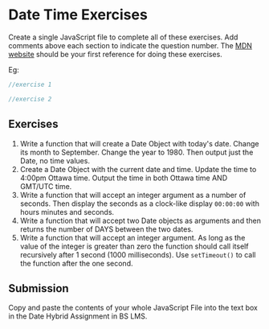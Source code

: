 # Date Time Exercises

Create a single JavaScript file to complete all of these exercises. Add comments above each section to indicate the question number. The [MDN website](https://developer.mozilla.org/en-US/docs/Web/JavaScript/Reference/Global_Objects/Date) should be your first reference for doing these exercises.

Eg:

```js
//exercise 1

//exercise 2
```

## Exercises

1. Write a function that will create a Date Object with today's date. Change its month to September. Change the year to 1980. Then output just the Date, no time values.
2. Create a Date Object with the current date and time. Update the time to 4:00pm Ottawa time. Output the time in both Ottawa time AND GMT/UTC time.
3. Write a function that will accept an integer argument as a number of seconds. Then display the seconds as a clock-like display `00:00:00` with hours minutes and seconds.
4. Write a function that will accept two Date objects as arguments and then returns the number of DAYS between the two dates.
5. Write a function that will accept an integer argument. As long as the value of the integer is greater than zero the function should call itself recursively after 1 second (1000 milliseconds). Use `setTimeout()` to call the function after the one second.

## Submission

Copy and paste the contents of your whole JavaScript File into the text box in the Date Hybrid Assignment in BS LMS.
